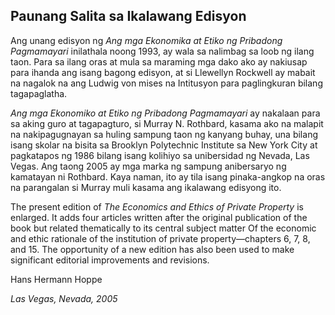 ## Paunang Salita sa Ikalawang Edisyon

Ang unang edisyon ng *Ang mga Ekonomika at Etiko ng Pribadong Pagmamayari* inilathala noong 1993, ay wala sa nalimbag sa loob ng ilang taon. Para sa ilang oras at mula sa maraming mga dako ako ay nakiusap para ihanda ang isang bagong edisyon, at si Llewellyn Rockwell ay mabait na nagalok na ang Ludwig von mises na Intitusyon para paglingkuran bilang tagapaglatha.

*Ang mga Ekonomiko at Etiko ng Pribadong Pagmamayari* ay nakalaan para sa aking guro at tagapagturo, si Murray N. Rothbard, kasama ako na malapit na nakipagugnayan sa huling sampung taon ng kanyang buhay, una bilang isang skolar na bisita sa Brooklyn Polytechnic Institute sa New York City at pagkatapos ng 1986 bilang isang kolihiyo sa unibersidad ng Nevada, Las Vegas. Ang taong 2005 ay mga marka ng sampung anibersaryo ng kamatayan ni Rothbard. Kaya naman, ito ay tila isang pinaka-angkop na oras na parangalan si Murray muli kasama ang ikalawang edisyong ito.

The present edition of *The Economics and Ethics of Private Property* is enlarged. It adds four articles written after the original publication of the book but related thematically to its central subject matter Of the economic and ethic rationale of the institution of private property—chapters 6, 7, 8, and 15. The opportunity of a new edition has also been used to make significant editorial improvements and revisions.

Hans Hermann Hoppe

*Las Vegas, Nevada, 2005*